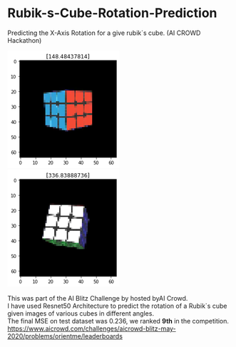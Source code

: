 # Rubik-s-Cube-Rotation-Prediction
Predicting the X-Axis Rotation for a give rubik`s cube. (AI CROWD Hackathon)

![Sample 1](download.png)  ![Sample2](download%20(1).png)

This was part of the AI Blitz Challenge by hosted byAI Crowd.<br>
I have used Resnet50 Architecture to predict the rotation of a Rubik`s cube given images of various cubes in different angles.<br>
The final MSE on test dataset was 0.236, we ranked <b>9th</b> in the competition.<br>
https://www.aicrowd.com/challenges/aicrowd-blitz-may-2020/problems/orientme/leaderboards
